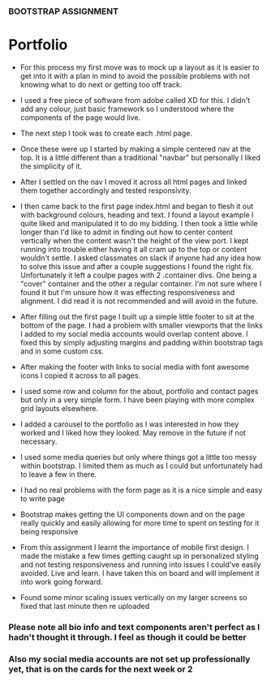 ### BOOTSTRAP ASSIGNMENT
# Portfolio

* For this process my first move was to mock up a layout as it is easier to get into it with a plan in mind to avoid the possible problems with not knowing what to do next or getting too off track.

* I used a free piece of software from adobe called XD for this. I didn't add any colour, just basic framework so I understood where the components of the page would live.

* The next step I took was to create each .html page.

* Once these were up I started by making a simple centered nav at the top. It is a little different than a traditional "navbar" but personally I liked the simplicity of it.

* After I settled on the nav I moved it across all html pages and linked them together accordingly and tested responsivity.

* I then came back to the first page index.html and began to flesh it out with background colours, heading and text. I found a layout example I quite liked and manipulated it to do my bidding. I then took a little while longer than I'd like to admit in finding out how to center content vertically when the content wasn't the height of the view port. I kept running into trouble either having it all cram up to the top or content wouldn't settle. I asked classmates on slack if anyone had any idea how to solve this issue and after a couple suggestions I found the right fix. Unfortunately it left a coulpe pages with 2 .container divs. One being a "cover" container and the other a regular container. I'm not sure where I found it but I'm unsure how it was effecting responsiveness and alignment. I did read it is not recommended and will avoid in the future.

* After filling out the first page I built up a simple little footer to sit at the bottom of the page. I had a problem with smaller viewports that the links I added to my social media accounts would overlap content above. I fixed this by simply adjusting margins and padding within bootstrap tags and in some custom css.

* After making the footer with links to social media with font awesome icons I copied it across to all pages.

* I used some row and column for the about, portfolio and contact pages but only in a very simple form. I have been playing with more complex grid layouts elsewhere.

* I added a carousel to the portfolio as I was interested in how they worked and I liked how they looked. May remove in the future if not necessary.

* I used some media queries but only where things got a little too messy within bootstrap. I limited them as much as I could but unfortunately had to leave a few in there.

* I had no real problems with the form page as it is a nice simple and easy to write page

* Bootstrap makes getting the UI components down and on the page really quickly and easily allowing for more time to spent on testing for it being responsive

* From this assignment I learnt the importance of mobile first design. I made the mistake a few times getting caught up in personalized styling and not testing responsiveness and running into issues I could've easily avoided. Live and learn. I have taken this on board and will implement it into work going forward.

* Found some minor scaling issues vertically on my larger screens so fixed that last minute then re uploaded

### Please note all bio info and text components aren't perfect as I hadn't thought it through. I feel as though it could be better
### Also my social media accounts are not set up professionally yet, that is on the cards for the next week or 2